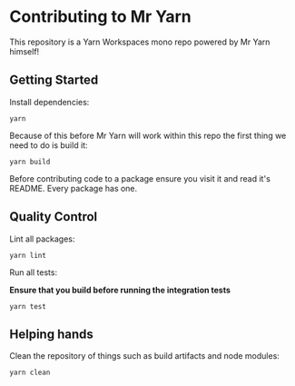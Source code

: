 # Contributing to Mr Yarn

This repository is a Yarn Workspaces mono repo powered by Mr Yarn himself!

## Getting Started

Install dependencies:

```
yarn
```

Because of this before Mr Yarn will work within this repo the first thing we need to do is build it:

```
yarn build
```

Before contributing code to a package ensure you visit it and read it's README. Every package has one.

## Quality Control

Lint all packages:

```
yarn lint
```

Run all tests:

**Ensure that you build before running the integration tests**

```
yarn test
```

## Helping hands

Clean the repository of things such as build artifacts and node modules:

```
yarn clean
```
